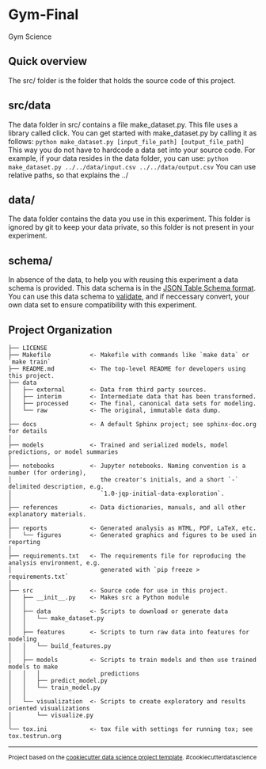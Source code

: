 Gym-Final
==============================

Gym Science

Quick overview
------------
The src/ folder is the folder that holds the source code of this project. 

## src/data
The data folder in src/ contains a file make_dataset.py. This file uses a library called click. You can get started with make_dataset.py by calling it as follows:
`python make_dataset.py [input_file_path] [output_file_path]`
This way you do not have to hardcode a data set into your source code. For example, if your data resides in the data folder, you can use:
`python make_dataset.py ../../data/input.csv ../../data/output.csv`
You can use relative paths, so that explains the ../

## data/
The data folder contains the data you use in this experiment. This folder is ignored by git to keep your data private, so this folder is not present in your experiment.

## schema/
In absence of the data, to help you with reusing this experiment a data schema is provided. This data schema is in the [JSON Table Schema format](https://specs.frictionlessdata.io/table-schema/). You can use this data schema to [validate](https://odileeds.github.io/JSONSchema/), and if neccessary convert, your own data set to ensure compatibility with this experiment. 


Project Organization
------------

    ├── LICENSE
    ├── Makefile           <- Makefile with commands like `make data` or `make train`
    ├── README.md          <- The top-level README for developers using this project.
    ├── data
    │   ├── external       <- Data from third party sources.
    │   ├── interim        <- Intermediate data that has been transformed.
    │   ├── processed      <- The final, canonical data sets for modeling.
    │   └── raw            <- The original, immutable data dump.
    │
    ├── docs               <- A default Sphinx project; see sphinx-doc.org for details
    │
    ├── models             <- Trained and serialized models, model predictions, or model summaries
    │
    ├── notebooks          <- Jupyter notebooks. Naming convention is a number (for ordering),
    │                         the creator's initials, and a short `-` delimited description, e.g.
    │                         `1.0-jqp-initial-data-exploration`.
    │
    ├── references         <- Data dictionaries, manuals, and all other explanatory materials.
    │
    ├── reports            <- Generated analysis as HTML, PDF, LaTeX, etc.
    │   └── figures        <- Generated graphics and figures to be used in reporting
    │
    ├── requirements.txt   <- The requirements file for reproducing the analysis environment, e.g.
    │                         generated with `pip freeze > requirements.txt`
    │
    ├── src                <- Source code for use in this project.
    │   ├── __init__.py    <- Makes src a Python module
    │   │
    │   ├── data           <- Scripts to download or generate data
    │   │   └── make_dataset.py
    │   │
    │   ├── features       <- Scripts to turn raw data into features for modeling
    │   │   └── build_features.py
    │   │
    │   ├── models         <- Scripts to train models and then use trained models to make
    │   │   │                 predictions
    │   │   ├── predict_model.py
    │   │   └── train_model.py
    │   │
    │   └── visualization  <- Scripts to create exploratory and results oriented visualizations
    │       └── visualize.py
    │
    └── tox.ini            <- tox file with settings for running tox; see tox.testrun.org


--------

<p><small>Project based on the <a target="_blank" href="https://drivendata.github.io/cookiecutter-data-science/">cookiecutter data science project template</a>. #cookiecutterdatascience</small></p>
